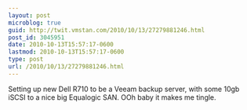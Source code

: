 ```yaml
---
layout: post
microblog: true
guid: http://twit.vmstan.com/2010/10/13/27279881246.html
post_id: 3045951
date: 2010-10-13T15:57:17-0600
lastmod: 2010-10-13T15:57:17-0600
type: post
url: /2010/10/13/27279881246.html
---
```

Setting up new Dell R710 to be a Veeam backup server, with some 10gb iSCSI to a nice big Equalogic SAN. OOh baby it makes me tingle.
